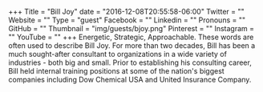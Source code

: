 +++
Title = "Bill Joy"
date = "2016-12-08T20:55:58-06:00"
Twitter = ""
Website = ""
Type = "guest"
Facebook = ""
Linkedin = ""
Pronouns = ""
GitHub = ""
Thumbnail = "img/guests/bjoy.png"
Pinterest = ""
Instagram = ""
YouTube = ""
+++
Energetic, Strategic, Approachable. These words are often used to describe Bill Joy. For more than two decades, Bill has been a much sought-after consultant to organizations in a wide variety of industries - both big and small. Prior to establishing his consulting career, Bill held internal training positions at some of the nation&#39;s biggest companies including Dow Chemical USA and United Insurance Company.
